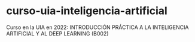 # curso-uia-inteligencia-artificial
Curso en la UIA en 2022: INTRODUCCIÓN PRÁCTICA A LA INTELIGENCIA ARTIFICIAL Y AL DEEP LEARNING (B002)

